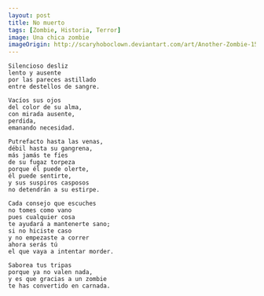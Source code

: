 ```yaml
---
layout: post
title: No muerto
tags: [Zombie, Historia, Terror]
image: Una chica zombie
imageOrigin: http://scaryhoboclown.deviantart.com/art/Another-Zombie-159666411
---
```


    Silencioso desliz
    lento y ausente
    por las pareces astillado
    entre destellos de sangre.
    
    Vacíos sus ojos
    del color de su alma,
    con mirada ausente,
    perdida,
    emanando necesidad.
    
    Putrefacto hasta las venas,
    débil hasta su gangrena,
    más jamás te fíes
    de su fugaz torpeza
    porque él puede olerte,
    él puede sentirte,
    y sus suspiros casposos
    no detendrán a su estirpe.
    
    Cada consejo que escuches
    no tomes como vano
    pues cualquier cosa
    te ayudará a mantenerte sano;
    si no hiciste caso
    y no empezaste a correr
    ahora serás tú
    el que vaya a intentar morder.
    
    Saborea tus tripas
    porque ya no valen nada,
    y es que gracias a un zombie
    te has convertido en carnada.
